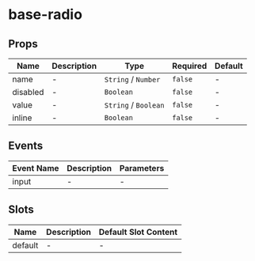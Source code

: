 # base-radio

## Props

<!-- @vuese:base-radio:props:start -->
|Name|Description|Type|Required|Default|
|---|---|---|---|---|
|name|-|`String` /  `Number`|`false`|-|
|disabled|-|`Boolean`|`false`|-|
|value|-|`String` /  `Boolean`|`false`|-|
|inline|-|`Boolean`|`false`|-|

<!-- @vuese:base-radio:props:end -->


## Events

<!-- @vuese:base-radio:events:start -->
|Event Name|Description|Parameters|
|---|---|---|
|input|-|-|

<!-- @vuese:base-radio:events:end -->


## Slots

<!-- @vuese:base-radio:slots:start -->
|Name|Description|Default Slot Content|
|---|---|---|
|default|-|-|

<!-- @vuese:base-radio:slots:end -->


